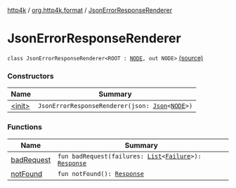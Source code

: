 [http4k](../../index.md) / [org.http4k.format](../index.md) / [JsonErrorResponseRenderer](./index.md)

# JsonErrorResponseRenderer

`class JsonErrorResponseRenderer<ROOT : `[`NODE`](index.md#NODE)`, out NODE>` [(source)](https://github.com/http4k/http4k/blob/master/http4k-core/src/main/kotlin/org/http4k/format/JsonErrorResponseRenderer.kt#L11)

### Constructors

| Name | Summary |
|---|---|
| [&lt;init&gt;](-init-.md) | `JsonErrorResponseRenderer(json: `[`Json`](../-json/index.md)`<`[`NODE`](index.md#NODE)`>)` |

### Functions

| Name | Summary |
|---|---|
| [badRequest](bad-request.md) | `fun badRequest(failures: `[`List`](https://kotlinlang.org/api/latest/jvm/stdlib/kotlin.collections/-list/index.html)`<`[`Failure`](../../org.http4k.lens/-failure/index.md)`>): `[`Response`](../../org.http4k.core/-response/index.md) |
| [notFound](not-found.md) | `fun notFound(): `[`Response`](../../org.http4k.core/-response/index.md) |

